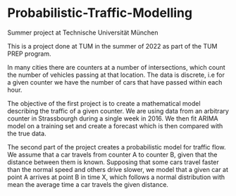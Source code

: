 # Probabilistic-Traffic-Modelling

Summer project at Technische Universität München

This is a project done at TUM in the summer of 2022 as part of the TUM PREP program.

In many cities there are counters at a number of intersections, which count the number of vehicles passing at that location. The data is discrete, i.e for a given counter we have the number of cars that have passed within each hour. 

The objective of the first project is to create a mathematical model describing the traffic of a given counter. We are using data from an arbitrary counter in Strassbourgh during a single week in 2016. We then fit ARIMA model on a training set and create a forecast which is then compared with the true data.

The second part of the project creates a probabilistic model for traffic flow. We assume that a car travels from counter A to counter B, given that the distance between them is known. Supposing that some cars travel faster than the normal speed and others drive slower, we model that a given car at point A arrives at point B in time X, which follows a normal distribution with mean the average time a car travels the given distance. 
